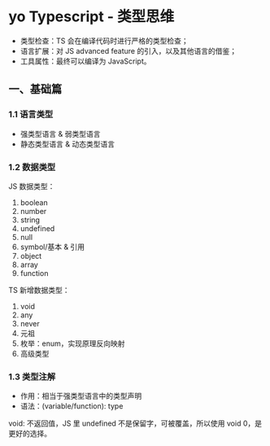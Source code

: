 # yo Typescript - 类型思维

* 类型检查：TS 会在编译代码时进行严格的类型检查；
* 语言扩展：对 JS advanced feature 的引入，以及其他语言的借鉴；
* 工具属性：最终可以编译为 JavaScript。

## 一、基础篇

### 1.1 语言类型

* 强类型语言 & 弱类型语言
* 静态类型语言 & 动态类型语言

### 1.2 数据类型

JS 数据类型：

  1. boolean
  2. number
  3. string
  4. undefined
  5. null
  6. symbol/基本 & 引用
  7. object
  8. array
  9. function

TS 新增数据类型：

  1. void
  2. any
  3. never
  4. 元祖
  5. 枚举：enum，实现原理反向映射
  6. 高级类型

### 1.3 类型注解

* 作用：相当于强类型语言中的类型声明
* 语法：(variable/function): type

void: 不返回值，JS 里 undefined 不是保留字，可被覆盖，所以使用 void 0，是更好的选择。
